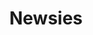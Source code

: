 ---
layout: productions
title: Newsies
year: 2019
image: 
image_credit: 
image_alt:
image_caption:
category: 
details:
  Theatre: FSCJ Summer Musical Theatre Experience
cast:
crew:
  Director: Michael Lipp
external_links:
---